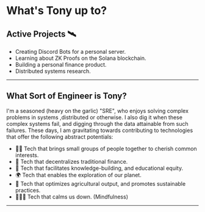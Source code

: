 # What's Tony up to?

## Active Projects 🛰️

* Creating Discord Bots for a personal server.
* Learning about ZK Proofs on the Solana blockchain.
* Building a personal finance product.
* Distributed systems research.
  
***

## What Sort of Engineer is Tony?

I'm a seasoned (heavy on the garlic) "SRE", who enjoys solving complex problems in systems ,distributed or otherwise. I also dig it when these complex systems fail, and digging through the data attainable from such failures. These days, I am gravitating towards contributing to technologies that offer the following abstract potentials:

* 🤘🏽 Tech that brings small groups of people together to cherish common interests. 
* 🏦 Tech that decentralizes traditional finance. 
* 🍎 Tech that facilitates knowledge-building, and educational equity. 
* 🌍 Tech that enables the exploration of our planet.
* 🌽 Tech that optimizes agricultural output, and promotes sustainable practices. 
* 🧘🏼‍♀️ Tech that calms us down. (Mindfulness)

***

